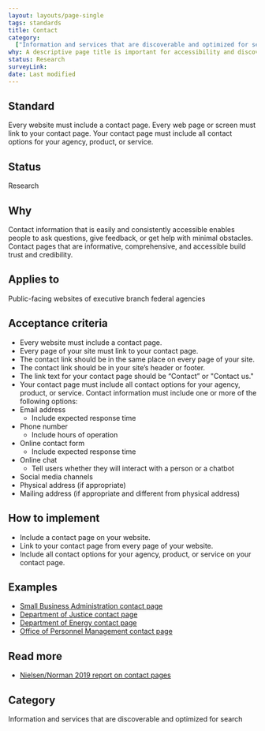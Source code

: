 ```yaml
---
layout: layouts/page-single
tags: standards
title: Contact
category:
  ["Information and services that are discoverable and optimized for search"]
why: A descriptive page title is important for accessibility and discoverability.
status: Research
surveyLink: 
date: Last modified
---
```


## Standard

Every website must include a contact page. Every web page or screen must link to your contact page. Your contact page must include all contact options for your agency, product, or service.

## Status

Research

## Why

Contact information that is easily and consistently accessible enables people to ask questions, give feedback, or get help with minimal obstacles. Contact pages that are informative, comprehensive, and accessible build trust and credibility.

## Applies to

Public-facing websites of executive branch federal agencies

## Acceptance criteria

- Every website must include a contact page.
- Every page of your site must link to your contact page.
- The contact link should be in the same place on every page of your site.
- The contact link should be in your site’s header or footer.
- The link text for your contact page should be “Contact” or "Contact us."
- Your contact page must include all contact options for your agency, product, or service. Contact information must include one or more of the following options:
- Email address
    - Include expected response time
- Phone number
    - Include hours of operation
- Online contact form
    - Include expected response time
- Online chat
    - Tell users whether they will interact with a person or a chatbot
- Social media channels
- Physical address (if appropriate)
- Mailing address (if appropriate and different from physical address)


## How to implement

- Include a contact page on your website.
- Link to your contact page from every page of your website.
- Include all contact options for your agency, product, or service on your contact page.


## Examples

- [Small Business Administration contact page](https://www.sba.gov/about-sba/organization/contact-sba)
- [Department of Justice contact page](https://www.justice.gov/contact-us)
- [Department of Energy contact page](https://www.energy.gov/contact-us)
- [Office of Personnel Management contact page](https://www.opm.gov/about-us/contact-us/)


## Read more

- [Nielsen/Norman 2019 report on contact pages](https://www.nngroup.com/articles/contact-us-pages/)

## Category

Information and services that are discoverable and optimized for search
